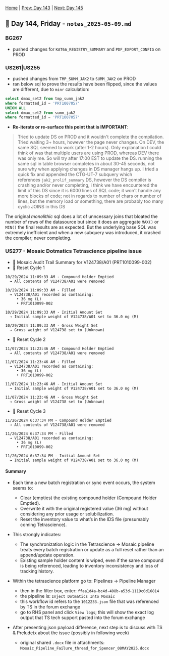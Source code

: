 [Home](../../main.md) | [Prev: Day 143](notes_2025-05-08.md) | [Next: Day 145](./notes_2025-05-13.md)

## 📝 Day 144, Friday - `notes_2025-05-09.md`

### BG267
- pushed changes for `KAT6A_REGISTRY_SUMMARY` and `PDF_EXPORT_CONFIG` on PROD

### US261|US255
- pushed changes from `TMP_SUMM_JAK2` to `SUMM_JAK2` on PROD
- ran below sql to prove the results have been flipped, since the values are different, due to `minr` calculation:
```sql
select dmax_set2 from tmp_summ_jak2
where formatted_id = 'PRT1007057'
UNION ALL
select dmax_set2 from summ_jak2
where formatted_id = 'PRT1007057'
```
- **Re-iterate or re-surface this point that is IMPORTANT**:
>Tried to update DS on PROD and it wouldn't complete the compilation. Tried waiting 3+ hours, however the page never changes. On DEV, the same SQL seemed to work (after 1-2 hours). Only explanation I could think of was that multiple users are using PROD, whereas DEV there was only me. So will try after 17:00 EST to update the DS. running the same sql in table browser completes in about 30-45 seconds, not sure why when applying changes in DS manager hangs up.
>I tried a quick fix and appended the CTG-UT-7 subquery which references `jak2_prolif_summary` DS, however the DS compiler is crashing and/or never completing, i think we have encountered the limit of this DS since it is 6000 lines of SQL code; it won't handle any more blocks of code; not in regards to number of chars or number of lines, but the memory load or something, there are probably too many cyclic JOINS in this DS

The original *monolithic* sql does a lot of unncessary joins that bloated the number of rows of the datasource but since it does an aggregate `MAX()` or `MIN()` the final results are as expected. But the underlying base SQL was extremely inefficient and when a new subquery was introduced, it crashed the compiler; never completing.  

### US277 - Mosaic Dotmatics Tetrascience pipeline issue
- 📄 Mosaic Audit Trail Summary for V124738/A01 (PRT1010099-002)
- 🔁 Reset Cycle 1
```
10/29/2024 11:09:33 AM - Compound Holder Emptied
  → All contents of V124738/A01 were removed

10/29/2024 11:09:33 AM - Filled
  → V124738/A01 recorded as containing:
     • 36 mg (L)
     • PRT1010099-002

10/29/2024 11:09:33 AM - Initial Amount Set
  → Initial sample weight of V124738/A01 set to 36.0 mg (M)

10/29/2024 11:09:33 AM - Gross Weight Set
  → Gross weight of V124738 set to (Unknown)
```
- 🔁 Reset Cycle 2
```
11/07/2024 11:23:46 AM - Compound Holder Emptied
  → All contents of V124738/A01 were removed

11/07/2024 11:23:46 AM - Filled
  → V124738/A01 recorded as containing:
     • 36 mg (L)
     • PRT1010099-002

11/07/2024 11:23:46 AM - Initial Amount Set
  → Initial sample weight of V124738/A01 set to 36.0 mg (M)

11/07/2024 11:23:46 AM - Gross Weight Set
  → Gross weight of V124738 set to (Unknown)
```
- 🔁 Reset Cycle 3
```
11/26/2024 6:37:34 PM - Compound Holder Emptied
  → All contents of V124738/A01 were removed

11/26/2024 6:37:34 PM - Filled
  → V124738/A01 recorded as containing:
     • 36 mg (L)
     • PRT1010099-002

11/26/2024 6:37:34 PM - Initial Amount Set
  → Initial sample weight of V124738/A01 set to 36.0 mg (M)
```

#### Summary
- Each time a new batch registration or sync event occurs, the system seems to:
    * Clear (empties) the existing compound holder (Compound Holder Emptied).
    * Overwrite it with the original registered value (36 mg) without considering any prior usage or solubilization.
    * Reset the inventory value to what’s in the IDS file (presumably coming Tetrascience).
- This strongly indicates:
    * The synchronization logic in the Tetrascience → Mosaic pipeline treats every batch registration or update as a full reset rather than an append/update operation.
    * Existing sample holder content is wiped, even if the same compound is being referenced, leading to inventory inconsistency and loss of tracking history.

- Within the tetrascience platform go to: Pipelines -> Pipeline Manager
    * then in the filter box, enter: `ffaa1d4a-bc4d-408b-a53d-1119c0d16814`
    * the pipeline is: `Inject Dotmatics Into Mosaic`
    * this workflow id refers to the `1012233.json` file that was referenced by TS in the forum exchange
    * go to RHS panel and click `View logs`; this will show the exact log output that TS tech support pasted into the forum exchange

- After presenting json payload difference, next step is to discuss with TS & Preludetx about the issue (possibly in following week)
    * original shared `.docx` file in attachments: `Mosaic_Pipeline_Failure_thread_for_Spencer_08MAY2025.docx`
